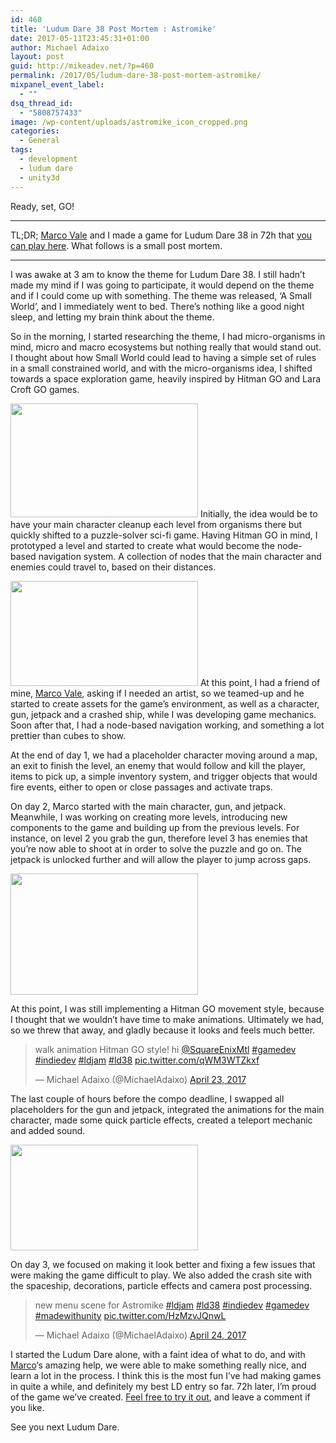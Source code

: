 ```yaml
---
id: 460
title: 'Ludum Dare 38 Post Mortem : Astromike'
date: 2017-05-11T23:45:31+01:00
author: Michael Adaixo
layout: post
guid: http://mikeadev.net/?p=460
permalink: /2017/05/ludum-dare-38-post-mortem-astromike/
mixpanel_event_label:
  - ""
dsq_thread_id:
  - "5808757433"
image: /wp-content/uploads/astromike_icon_cropped.png
categories:
  - General
tags:
  - development
  - ludum dare
  - unity3d
---
```

Ready, set, GO!

* * *

TL;DR; <a href="https://twitter.com/MarcoValeKaz" target="_blank" rel="noopener noreferrer">Marco Vale</a> and I made a game for Ludum Dare 38 in 72h that <a href="https://mikea15.itch.io/astromike" target="_blank" rel="noopener noreferrer">you can play here</a>. What follows is a small post mortem.

* * *

I was awake at 3 am to know the theme for Ludum Dare 38. I still hadn&#8217;t made my mind if I was going to participate, it would depend on the theme and if I could come up with something. The theme was released, &#8216;A Small World&#8217;, and I immediately went to bed. There&#8217;s nothing like a good night sleep, and letting my brain think about the theme.

So in the morning, I started researching the theme, I had micro-organisms in mind, micro and macro ecosystems but nothing really that would stand out. I thought about how Small World could lead to having a simple set of rules in a small constrained world, and with the micro-organisms idea, I shifted towards a space exploration game, heavily inspired by Hitman GO and Lara Croft GO games.

<img loading="lazy" class="alignleft size-medium wp-image-480" src="http://mikeadev.net/wp-content/uploads/Pasted-image-at-2017_04_22-01_33-PM-300x182.png" alt="" width="300" height="182" srcset="http://mikeadev.net/wp-content/uploads/Pasted-image-at-2017_04_22-01_33-PM-300x182.png 300w, http://mikeadev.net/wp-content/uploads/Pasted-image-at-2017_04_22-01_33-PM-768x466.png 768w, http://mikeadev.net/wp-content/uploads/Pasted-image-at-2017_04_22-01_33-PM-1024x621.png 1024w, http://mikeadev.net/wp-content/uploads/Pasted-image-at-2017_04_22-01_33-PM-800x485.png 800w, http://mikeadev.net/wp-content/uploads/Pasted-image-at-2017_04_22-01_33-PM.png 1077w" sizes="(max-width: 300px) 100vw, 300px" /> Initially, the idea would be to have your main character cleanup each level from organisms there but quickly shifted to a puzzle-solver sci-fi game. Having Hitman GO in mind, I prototyped a level and started to create what would become the node-based navigation system. A collection of nodes that the main character and enemies could travel to, based on their distances.

<img loading="lazy" class="alignleft size-medium wp-image-463" src="http://mikeadev.net/wp-content/uploads/intro_level-300x168.png" alt="" width="300" height="168" srcset="http://mikeadev.net/wp-content/uploads/intro_level-300x168.png 300w, http://mikeadev.net/wp-content/uploads/intro_level-768x429.png 768w, http://mikeadev.net/wp-content/uploads/intro_level-1024x572.png 1024w, http://mikeadev.net/wp-content/uploads/intro_level-800x447.png 800w, http://mikeadev.net/wp-content/uploads/intro_level.png 1099w" sizes="(max-width: 300px) 100vw, 300px" /> At this point, I had a friend of mine, <a href="https://twitter.com/MarcoValeKaz" target="_blank" rel="noopener noreferrer">Marco Vale</a>, asking if I needed an artist, so we teamed-up and he started to create assets for the game&#8217;s environment, as well as a character, gun, jetpack and a crashed ship, while I was developing game mechanics. Soon after that, I had a node-based navigation working, and something a lot prettier than cubes to show.

At the end of day 1, we had a placeholder character moving around a map, an exit to finish the level, an enemy that would follow and kill the player, items to pick up, a simple inventory system, and trigger objects that would fire events, either to open or close passages and activate traps.

On day 2, Marco started with the main character, gun, and jetpack. Meanwhile, I was working on creating more levels, introducing new components to the game and building up from the previous levels. For instance, on level 2 you grab the gun, therefore level 3 has enemies that you&#8217;re now able to shoot at in order to solve the puzzle and go on. The jetpack is unlocked further and will allow the player to jump across gaps.

[<img loading="lazy" src="http://mikeadev.net/wp-content/uploads/jump_-300x194.png" alt="" width="300" height="194" class="aligncenter size-medium wp-image-466" srcset="http://mikeadev.net/wp-content/uploads/jump_-300x194.png 300w, http://mikeadev.net/wp-content/uploads/jump_-768x496.png 768w, http://mikeadev.net/wp-content/uploads/jump_-800x517.png 800w, http://mikeadev.net/wp-content/uploads/jump_.png 902w" sizes="(max-width: 300px) 100vw, 300px" />](http://mikeadev.net/wp-content/uploads/jump_.png)

At this point, I was still implementing a Hitman GO movement style, because I thought that we wouldn&#8217;t have time to make animations. Ultimately we had, so we threw that away, and gladly because it looks and feels much better.

<blockquote class="twitter-tweet" data-width="525" data-dnt="true">
  <p lang="en" dir="ltr">
    walk animation Hitman GO style! hi <a href="https://twitter.com/SquareEnixMtl?ref_src=twsrc%5Etfw">@SquareEnixMtl</a> <a href="https://twitter.com/hashtag/gamedev?src=hash&ref_src=twsrc%5Etfw">#gamedev</a> <a href="https://twitter.com/hashtag/indiedev?src=hash&ref_src=twsrc%5Etfw">#indiedev</a> <a href="https://twitter.com/hashtag/ldjam?src=hash&ref_src=twsrc%5Etfw">#ldjam</a> <a href="https://twitter.com/hashtag/ld38?src=hash&ref_src=twsrc%5Etfw">#ld38</a> <a href="https://t.co/qWM3WTZkxf">pic.twitter.com/qWM3WTZkxf</a>
  </p>
  
  <p>
    &mdash; Michael Adaixo (@MichaelAdaixo) <a href="https://twitter.com/MichaelAdaixo/status/856193366006038530?ref_src=twsrc%5Etfw">April 23, 2017</a>
  </p>
</blockquote>



The last couple of hours before the compo deadline, I swapped all placeholders for the gun and jetpack, integrated the animations for the main character, made some quick particle effects, created a teleport mechanic and added sound.

<img loading="lazy" class="aligncenter size-medium wp-image-473" src="http://mikeadev.net/wp-content/uploads/screen_3-300x169.png" alt="" width="300" height="169" srcset="http://mikeadev.net/wp-content/uploads/screen_3-300x169.png 300w, http://mikeadev.net/wp-content/uploads/screen_3-768x432.png 768w, http://mikeadev.net/wp-content/uploads/screen_3-1024x576.png 1024w, http://mikeadev.net/wp-content/uploads/screen_3-800x450.png 800w, http://mikeadev.net/wp-content/uploads/screen_3.png 1920w" sizes="(max-width: 300px) 100vw, 300px" /> 

On day 3, we focused on making it look better and fixing a few issues that were making the game difficult to play. We also added the crash site with the spaceship, decorations, particle effects and camera post processing.

<blockquote class="twitter-tweet" data-width="525" data-dnt="true">
  <p lang="en" dir="ltr">
    new menu scene for Astromike <a href="https://twitter.com/hashtag/ldjam?src=hash&ref_src=twsrc%5Etfw">#ldjam</a> <a href="https://twitter.com/hashtag/ld38?src=hash&ref_src=twsrc%5Etfw">#ld38</a> <a href="https://twitter.com/hashtag/indiedev?src=hash&ref_src=twsrc%5Etfw">#indiedev</a> <a href="https://twitter.com/hashtag/gamedev?src=hash&ref_src=twsrc%5Etfw">#gamedev</a> <a href="https://twitter.com/hashtag/madewithunity?src=hash&ref_src=twsrc%5Etfw">#madewithunity</a> <a href="https://t.co/HzMzvJQnwL">pic.twitter.com/HzMzvJQnwL</a>
  </p>
  
  <p>
    &mdash; Michael Adaixo (@MichaelAdaixo) <a href="https://twitter.com/MichaelAdaixo/status/856553416260280321?ref_src=twsrc%5Etfw">April 24, 2017</a>
  </p>
</blockquote>



I started the Ludum Dare alone, with a faint idea of what to do, and with <a href="https://twitter.com/MarcoValeKaz" target="_blank" rel="noopener noreferrer">Marco</a>&#8216;s amazing help, we were able to make something really nice, and learn a lot in the process. I think this is the most fun I&#8217;ve had making games in quite a while, and definitely my best LD entry so far. 72h later, I&#8217;m proud of the game we&#8217;ve created. <a href="https://mikea15.itch.io/astromike" target="_blank" rel="noopener noreferrer">Feel free to try it out</a>, and leave a comment if you like.

See you next Ludum Dare.